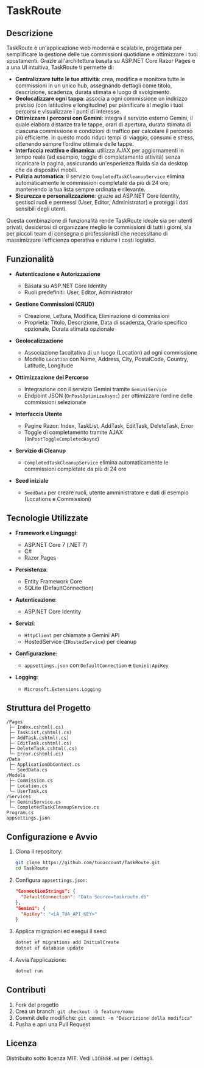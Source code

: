 # TaskRoute

## Descrizione

TaskRoute è un'applicazione web moderna e scalabile, progettata per semplificare la gestione delle tue commissioni quotidiane e ottimizzare i tuoi spostamenti. Grazie all'architettura basata su ASP.NET Core Razor Pages e a una UI intuitiva, TaskRoute ti permette di:

* **Centralizzare tutte le tue attività**: crea, modifica e monitora tutte le commissioni in un unico hub, assegnando dettagli come titolo, descrizione, scadenza, durata stimata e luogo di svolgimento.
* **Geolocalizzare ogni tappa**: associa a ogni commissione un indirizzo preciso (con latitudine e longitudine) per pianificare al meglio i tuoi percorsi e visualizzare i punti di interesse.
* **Ottimizzare i percorsi con Gemini**: integra il servizio esterno Gemini, il quale elabora distanze tra le tappe, orari di apertura, durata stimata di ciascuna commissione e condizioni di traffico per calcolare il percorso più efficiente. In questo modo riduci tempi di viaggio, consumi e stress, ottenendo sempre l’ordine ottimale delle tappe.
* **Interfaccia reattiva e dinamica**: utilizza AJAX per aggiornamenti in tempo reale (ad esempio, toggle di completamento attività) senza ricaricare la pagina, assicurando un'esperienza fluida sia da desktop che da dispositivi mobili.
* **Pulizia automatica**: il servizio `CompletedTaskCleanupService` elimina automaticamente le commissioni completate da più di 24 ore, mantenendo la tua lista sempre ordinata e rilevante.
* **Sicurezza e personalizzazione**: grazie ad ASP.NET Core Identity, gestisci ruoli e permessi (User, Editor, Administrator) e proteggi i dati sensibili degli utenti.

Questa combinazione di funzionalità rende TaskRoute ideale sia per utenti privati, desiderosi di organizzare meglio le commissioni di tutti i giorni, sia per piccoli team di consegna o professionisti che necessitano di massimizzare l’efficienza operativa e ridurre i costi logistici.

## Funzionalità

* **Autenticazione e Autorizzazione**

  * Basata su ASP.NET Core Identity
  * Ruoli predefiniti: User, Editor, Administrator
* **Gestione Commissioni (CRUD)**

  * Creazione, Lettura, Modifica, Eliminazione di commissioni
  * Proprietà: Titolo, Descrizione, Data di scadenza, Orario specifico opzionale, Durata stimata opzionale
* **Geolocalizzazione**

  * Associazione facoltativa di un luogo (Location) ad ogni commissione
  * Modello `Location` con Name, Address, City, PostalCode, Country, Latitude, Longitude
* **Ottimizzazione del Percorso**

  * Integrazione con il servizio Gemini tramite `GeminiService`
  * Endpoint JSON (`OnPostOptimizeAsync`) per ottimizzare l’ordine delle commissioni selezionate
* **Interfaccia Utente**

  * Pagine Razor: Index, TaskList, AddTask, EditTask, DeleteTask, Error
  * Toggle di completamento tramite AJAX (`OnPostToggleCompletedAsync`)
* **Servizio di Cleanup**

  * `CompletedTaskCleanupService` elimina automaticamente le commissioni completate da più di 24 ore
* **Seed iniziale**

  * `SeedData` per creare ruoli, utente amministratore e dati di esempio (Locations e Commissioni)

## Tecnologie Utilizzate

* **Framework e Linguaggi**:

  * ASP.NET Core 7 (.NET 7)
  * C#
  * Razor Pages
* **Persistenza**:

  * Entity Framework Core
  * SQLite (DefaultConnection)
* **Autenticazione**:

  * ASP.NET Core Identity
* **Servizi**:

  * `HttpClient` per chiamate a Gemini API
  * HostedService (`IHostedService`) per cleanup
* **Configurazione**:

  * `appsettings.json` con `DefaultConnection` e `Gemini:ApiKey`
* **Logging**:

  * `Microsoft.Extensions.Logging`

## Struttura del Progetto

```
/Pages
 ├─ Index.cshtml(.cs)
 ├─ TaskList.cshtml(.cs)
 ├─ AddTask.cshtml(.cs)
 ├─ EditTask.cshtml(.cs)
 ├─ DeleteTask.cshtml(.cs)
 └─ Error.cshtml(.cs)
/Data
 ├─ ApplicationDbContext.cs
 └─ SeedData.cs
/Models
 ├─ Commission.cs
 ├─ Location.cs
 └─ UserTask.cs
/Services
 ├─ GeminiService.cs
 └─ CompletedTaskCleanupService.cs
Program.cs
appsettings.json
```

## Configurazione e Avvio

1. Clona il repository:

   ```bash
   git clone https://github.com/tuoaccount/TaskRoute.git
   cd TaskRoute
   ```
2. Configura `appsettings.json`:

   ```json
   "ConnectionStrings": {
     "DefaultConnection": "Data Source=taskroute.db"
   },
   "Gemini": {
     "ApiKey": "<LA_TUA_API_KEY>"
   }
   ```
3. Applica migrazioni ed esegui il seed:

   ```bash
   dotnet ef migrations add InitialCreate
   dotnet ef database update
   ```
4. Avvia l’applicazione:

   ```bash
   dotnet run
   ```

## Contributi

1. Fork del progetto
2. Crea un branch: `git checkout -b feature/nome`
3. Commit delle modifiche: `git commit -m "Descrizione della modifica"`
4. Pusha e apri una Pull Request

## Licenza

Distribuito sotto licenza MIT. Vedi `LICENSE.md` per i dettagli.
